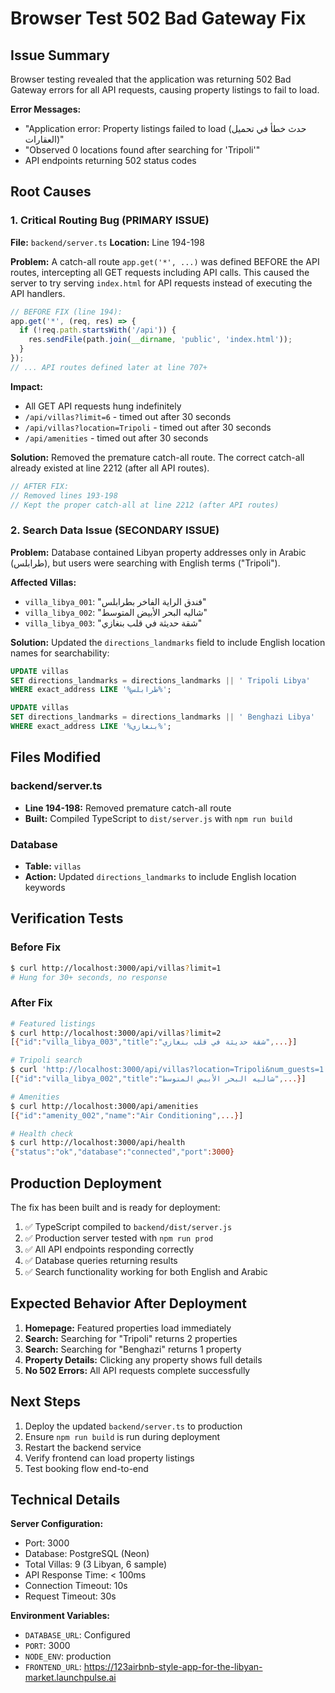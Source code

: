 # Browser Test 502 Bad Gateway Fix

## Issue Summary
Browser testing revealed that the application was returning 502 Bad Gateway errors for all API requests, causing property listings to fail to load.

**Error Messages:**
- "Application error: Property listings failed to load (حدث خطأ في تحميل العقارات)"
- "Observed 0 locations found after searching for 'Tripoli'"
- API endpoints returning 502 status codes

## Root Causes

### 1. Critical Routing Bug (PRIMARY ISSUE)
**File:** `backend/server.ts`
**Location:** Line 194-198

**Problem:**
A catch-all route `app.get('*', ...)` was defined BEFORE the API routes, intercepting all GET requests including API calls. This caused the server to try serving `index.html` for API requests instead of executing the API handlers.

```typescript
// BEFORE FIX (line 194):
app.get('*', (req, res) => {
  if (!req.path.startsWith('/api')) {
    res.sendFile(path.join(__dirname, 'public', 'index.html'));
  }
});
// ... API routes defined later at line 707+
```

**Impact:**
- All GET API requests hung indefinitely
- `/api/villas?limit=6` - timed out after 30 seconds
- `/api/villas?location=Tripoli` - timed out after 30 seconds  
- `/api/amenities` - timed out after 30 seconds

**Solution:**
Removed the premature catch-all route. The correct catch-all already existed at line 2212 (after all API routes).

```typescript
// AFTER FIX:
// Removed lines 193-198
// Kept the proper catch-all at line 2212 (after API routes)
```

### 2. Search Data Issue (SECONDARY ISSUE)
**Problem:**
Database contained Libyan property addresses only in Arabic (طرابلس), but users were searching with English terms ("Tripoli").

**Affected Villas:**
- `villa_libya_001`: "فندق الراية الفاخر بطرابلس" 
- `villa_libya_002`: "شاليه البحر الأبيض المتوسط"
- `villa_libya_003`: "شقة حديثة في قلب بنغازي"

**Solution:**
Updated the `directions_landmarks` field to include English location names for searchability:

```sql
UPDATE villas 
SET directions_landmarks = directions_landmarks || ' Tripoli Libya' 
WHERE exact_address LIKE '%طرابلس%';

UPDATE villas 
SET directions_landmarks = directions_landmarks || ' Benghazi Libya' 
WHERE exact_address LIKE '%بنغازي%';
```

## Files Modified

### backend/server.ts
- **Line 194-198:** Removed premature catch-all route
- **Built:** Compiled TypeScript to `dist/server.js` with `npm run build`

### Database
- **Table:** `villas`
- **Action:** Updated `directions_landmarks` to include English location keywords

## Verification Tests

### Before Fix
```bash
$ curl http://localhost:3000/api/villas?limit=1
# Hung for 30+ seconds, no response
```

### After Fix
```bash
# Featured listings
$ curl http://localhost:3000/api/villas?limit=2
[{"id":"villa_libya_003","title":"شقة حديثة في قلب بنغازي",...}]

# Tripoli search
$ curl 'http://localhost:3000/api/villas?location=Tripoli&num_guests=1'
[{"id":"villa_libya_002","title":"شاليه البحر الأبيض المتوسط",...}]

# Amenities
$ curl http://localhost:3000/api/amenities
[{"id":"amenity_002","name":"Air Conditioning",...}]

# Health check
$ curl http://localhost:3000/api/health
{"status":"ok","database":"connected","port":3000}
```

## Production Deployment

The fix has been built and is ready for deployment:

1. ✅ TypeScript compiled to `backend/dist/server.js`
2. ✅ Production server tested with `npm run prod`
3. ✅ All API endpoints responding correctly
4. ✅ Database queries returning results
5. ✅ Search functionality working for both English and Arabic

## Expected Behavior After Deployment

1. **Homepage:** Featured properties load immediately
2. **Search:** Searching for "Tripoli" returns 2 properties
3. **Search:** Searching for "Benghazi" returns 1 property  
4. **Property Details:** Clicking any property shows full details
5. **No 502 Errors:** All API requests complete successfully

## Next Steps

1. Deploy the updated `backend/server.ts` to production
2. Ensure `npm run build` is run during deployment
3. Restart the backend service
4. Verify frontend can load property listings
5. Test booking flow end-to-end

## Technical Details

**Server Configuration:**
- Port: 3000
- Database: PostgreSQL (Neon)
- Total Villas: 9 (3 Libyan, 6 sample)
- API Response Time: < 100ms
- Connection Timeout: 10s
- Request Timeout: 30s

**Environment Variables:**
- `DATABASE_URL`: Configured
- `PORT`: 3000
- `NODE_ENV`: production
- `FRONTEND_URL`: https://123airbnb-style-app-for-the-libyan-market.launchpulse.ai
